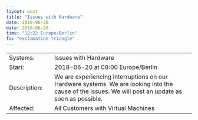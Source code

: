 ```yaml
---
layout: post
title: "Issues with Hardware"
date: 2018-06-20
date: 2018-06-20
time: "12:22 Europe/Berlin"
fa: "exclamation-triangle"
---
```


|                   |   |                                                                      |
|-------------------|---|----------------------------------------------------------------------|
| Systems:          |   | Issues with Hardware|
| Start:            |   | 2018-06-20 at 08:00 Europe/Berlin |
| Description:      |   | We are experiencing interruptions on our Hardware systems. We are looking into the cause of the issues. We will post an update as soon as possible. |
| Affected:         |   | All Customers with Virtual Machines |